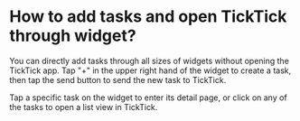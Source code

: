 # How to add tasks and open TickTick through widget?

You can directly add tasks through all sizes of widgets without opening the TickTick app. Tap "+" in the upper right hand of the widget to create a task, then tap the send button to send the new task to TickTick.

Tap a specific task on the widget to enter its detail page, or click on any of the tasks to open a list view in TickTick.

